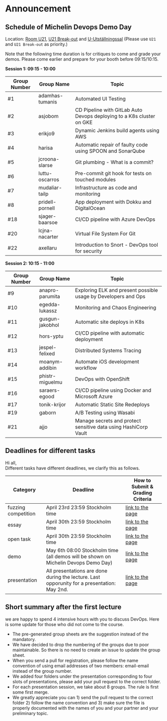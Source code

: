 # Announcement

## Schedule of Michelin Devops Demo Day

Location: [Room U21](https://www.kth.se/places/room/id/de8a7fa7-90dc-4ae7-ab75-282b6020d8a5), [U21 Break-out](https://www.kth.se/places/room/id/b7f34dc7-be16-4e37-a339-1e9f048b1772) and [U-Utställningssal](https://www.kth.se/places/room/id/cc4a63e9-62f9-4181-9e4d-c44a21c18c73) (Please use `U21` and `U21 Break-out` as priority.)

Note that the following time duration is for critiques to come and grade your demos. Please come earlier and prepare for your booth before 09:15/10:15.

**Session 1: 09:15 - 10:00**

| Group Number | Group Name | Topic |
| ------------ | ---------- | ----- |
| #1 | adamhas-tumanis | Automated UI Testing |
| #2 | asjobom | CD Pipeline with GitLab Auto Devops deploying to a K8s cluster on GKE |
| #3 | erikjo9 | Dynamic Jenkins build agents using AWS |
| #4 | harisa | Automatic repair of faulty code using SPOON and SonarQube |
| #5 | jcroona-slarse | Git plumbing - What is a commit? |
| #6 | luttu-oscarros | Pre-commit git hook for tests on touched modules |
| #7 | mudaliar-tailp | Infrastructure as code and monitoring |
| #8 | pridell-pornell | App deployment with Dokku and DigitalOcean |
| #18 | sjager-baarsoe | CI/CD pipeline with Azure DevOps |
| #20 | lcjna-nacarter | Virtual File System For Git |
| #22 | axellaru | Introduction to Snort - DevOps tool for security |

**Session 2: 10:15 - 11:00**

| Group Number | Group Name | Topic |
| ------------ | ---------- | ----- |
| #9 | anapro-parumita | Exploring ELK and present possible usage by Developers and Ops |
| #10 | egedda-lukassz | Monitoring and Chaos Engineering |
| #11 | gusgun-jakobhol | Automatic site deploys in K8s |
| #12 | hors-yptu | CI/CD pipeline with automatic deployment |
| #13 | jespel-felixed | Distributed Systems Tracing |
| #14 | moanym-addibin | Automate iOS development workflow |
| #15 | phistr-miguelmu | DevOps with OpenShift |
| #16 | saraers-egood | CI/CD pipeline using Docker and Microsoft Azure |
| #17 | tonik-krijor | Automatic Static Site Redeploys |
| #19 | gaborn | A/B Testing using Wasabi |
| #21 | ajjo | Manage secrets and protect sensitive data using HashiCorp Vault |

## Deadlines for different tasks

Hi all,  
Different tasks have different deadlines, we clarify this as follows.

| Category | Deadline | How to Submit & Grading Criteria |
| -------- | -------- | -------------------------------- |
| fuzzing competition | April 23rd 23:59 Stockholm time| [link to the page](../contributions/competition) |
| essay | April 30th 23:59 Stockholm time| [link to the page](../contributions/essay) |
| open task | April 30th 23:59 Stockholm time| [link to the page](../contributions/open) |
| demo | May 6th 08:00 Stockholm time <br> (all demos will be shown on Michelin Devops Demo Day) | [link to the page](../contributions/demo) |
| presentation | All presentations are done during the lecture. Last opporunity for a presentation: May 2nd. | [link to the page](../contributions/presentation) |

## Short summary after the first lecture

we are happy to spend 4 intensive hours with you to discuss DevOps. Here is some update for those who did not come to the course. 
*  The pre-generated group sheets are the suggestion instead of the mandatory.
*  We have decided to drop the numbering of the groups due to poor maintainable. So there is no need to create an issue to update the group sheet.
 * When you send a pull for registration, please follow the name convention of using email addresses of two members: email-email instead of the group number.
* We added four folders under the presentation corresponding to four slots of presentations, please add your pull request to the correct folder.
* For each presentation session, we take about 8 groups. The rule is first some first merge.
* We greatly appreciate you can 1) send the pull request to the correct folder 2) follow the name convention and 3) make sure the file is properly documented with the names of you and your partner and your preliminary topic. 
